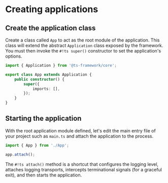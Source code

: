 # Creating applications

## Create the application class

Create a class called `App` to act as the root module of the application. This class will extend the abstract
`Application` class exposed by the framework. You must then invoke the `#!ts super()` constructor to set the
application's options.

```ts title="src/App.ts"
import { Application } from '@ts-framework/core';

export class App extends Application {
	public constructor() {
		super({
			imports: [],
		});
	}
}
```

## Starting the application

With the root application module defined, let's edit the main entry file of your project such as `main.ts` and attach
the application to the process.

```ts title="src/main.ts"
import { App } from './App';

app.attach();
```

The `#!ts attach()` method is a shortcut that configures the logging level, attaches logging transports, intercepts
terminational signals (for a graceful exit), and then starts the application.
